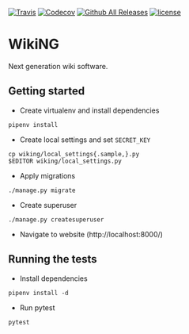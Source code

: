 [![Travis](https://img.shields.io/travis/XenGi/wiking/master.svg?style=flat-square)](https://travis-ci.org/XenGi/wiking)
[![Codecov](https://img.shields.io/codecov/c/github/XenGi/wiking.svg?style=flat-square)](https://codecov.io/gh/XenGi/wiking)
[![Github All
Releases](https://img.shields.io/github/downloads/XenGi/wiking/total.svg?style=flat-square)](https://github.com/XenGi/yldt/releases)
[![license](https://img.shields.io/github/license/XenGi/wiking.svg?style=flat-square)](https://mitlicense.org/)

WikiNG
======

Next generation wiki software.

Getting started
---------------

  - Create virtualenv and install dependencies

```
pipenv install
```

  - Create local settings and set `SECRET_KEY`

```
cp wiking/local_settings{.sample,}.py
$EDITOR wiking/local_settings.py
```

  - Apply migrations

```
./manage.py migrate
```

  - Create superuser

```
./manage.py createsuperuser
```

  - Navigate to website (http://localhost:8000/)

Running the tests
-----------------

  - Install dependencies

```
pipenv install -d
```

  - Run pytest

```
pytest
```

